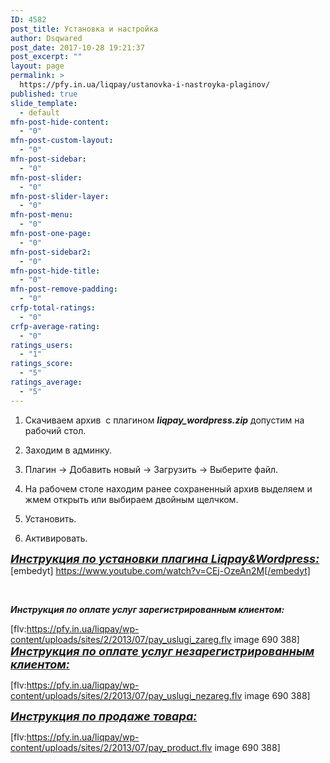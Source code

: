 ```yaml
---
ID: 4582
post_title: Установка и настройка
author: Dsqwared
post_date: 2017-10-28 19:21:37
post_excerpt: ""
layout: page
permalink: >
  https://pfy.in.ua/liqpay/ustanovka-i-nastroyka-plaginov/
published: true
slide_template:
  - default
mfn-post-hide-content:
  - "0"
mfn-post-custom-layout:
  - "0"
mfn-post-sidebar:
  - "0"
mfn-post-slider:
  - "0"
mfn-post-slider-layer:
  - "0"
mfn-post-menu:
  - "0"
mfn-post-one-page:
  - "0"
mfn-post-sidebar2:
  - "0"
mfn-post-hide-title:
  - "0"
mfn-post-remove-padding:
  - "0"
crfp-total-ratings:
  - "0"
crfp-average-rating:
  - "0"
ratings_users:
  - "1"
ratings_score:
  - "5"
ratings_average:
  - "5"
---
```

1. Скачиваем архив  с плагином <em><strong>liqpay_wordpress.zip</strong></em> допустим на рабочий стол.

1. Заходим в админку.

2. Плагин -&gt; Добавить новый -&gt; Загрузить -&gt; Выберите файл.

3. На рабочем столе находим ранее сохраненный архив выделяем и жмем открыть или выбираем двойным щелчком.

4. Установить.

5. Активировать.

<span style="font-size: large; text-decoration: underline;"><em><strong>Инструкция по установки плагина Liqpay&amp;Wordpress:</strong></em></span>
[embedyt] https://www.youtube.com/watch?v=CEj-OzeAn2M[/embedyt]

&nbsp;

<em><strong>Инструкция по оплате услуг зарегистрированным клиентом:</strong></em>

[flv:https://pfy.in.ua/liqpay/wp-content/uploads/sites/2/2013/07/pay_uslugi_zareg.flv image 690 388]
<span style="font-size: large; text-decoration: underline;"><em><strong>Инструкция по оплате услуг незарегистрированным клиентом:</strong></em></span>

[flv:https://pfy.in.ua/liqpay/wp-content/uploads/sites/2/2013/07/pay_uslugi_nezareg.flv image 690 388]

<span style="font-size: large; text-decoration: underline;"><em><strong>Инструкция по продаже товара:</strong></em></span>

[flv:https://pfy.in.ua/liqpay/wp-content/uploads/sites/2/2013/07/pay_product.flv image 690 388]